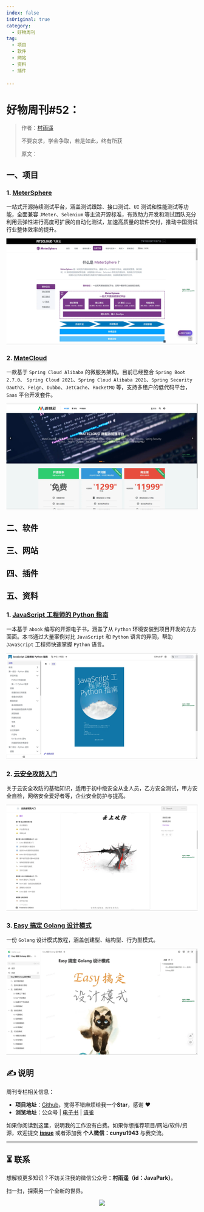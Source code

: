 ```yaml
---
index: false
isOriginal: true
category:
  - 好物周刊
tag:
  - 项目
  - 软件
  - 网站
  - 资料
  - 插件

---
```


# 好物周刊#52：

> 作者：[村雨遥](https://github.com/cunyu1943)
> 
> 不要哀求，学会争取，若是如此，终有所获
> 
> 原文：



## 一、项目

### 1. [MeterSphere](https://github.com/metersphere/metersphere)

一站式开源持续测试平台，涵盖测试跟踪、接口测试、`UI` 测试和性能测试等功能，全面兼容 `JMeter`、`Selenium` 等主流开源标准，有效助力开发和测试团队充分利用云弹性进行高度可扩展的自动化测试，加速高质量的软件交付，推动中国测试行业整体效率的提升。

![](assets/0406-0412/chrome_1710991100.webp)

### 2. [MateCloud](https://github.com/matevip/matecloud)

一款基于 `Spring Cloud Alibaba` 的微服务架构。目前已经整合 `Spring Boot 2.7.0`、 `Spring Cloud 2021`、`Spring Cloud Alibaba 2021`、`Spring Security Oauth2`、`Feign`、`Dubbo`、`JetCache`、`RocketMQ` 等，支持多租户的低代码平台，`Saas` 平台开发套件。

![](assets/0406-0412/chrome_1710990997.webp)

## 二、软件

## 三、网站

## 四、插件

## 五、资料

### 1. [JavaScript 工程师的 Python 指南](https://github.com/luckrnx09/python-guide-for-javascript-engineers)

一本基于 `abook` 编写的开源电子书，涵盖了从 `Python` 环境安装到项目开发的方方面面。本书通过大量案例对比 `JavaScript` 和 `Python` 语言的异同，帮助 `JavaScript` 工程师快速掌握 `Python` 语言。

![](assets/0406-0412/chrome_1710461948.webp)

### 2. [云安全攻防入门](https://lzcloudsecurity.gitbook.io/yun-an-quan-gong-fang-ru-men)

关于云安全攻防的基础知识，适用于初中级安全从业人员，乙方安全测试，甲方安全自检，网络安全爱好者等，企业安全防护与提高。

![](assets/0406-0412/chrome_1710462105.webp)

### 3. [Easy 搞定 Golang 设计模式](https://www.yuque.com/aceld/lfhu8y/rg6nsf)

一份 `Golang` 设计模式教程，涵盖创建型、结构型、行为型模式。

![](assets/0406-0412/chrome_1710462265.webp)

## ✍️ 说明

周刊专栏相关信息：

- **项目地址**：[Github](https://github.com/cunyu1943/weekly)，觉得不错麻烦给我一个**Star**，感谢 ❤️
- **浏览地址**：公众号 | [电子书](https://cunyu1943.github.io/weekly) | [语雀](https://yuque.com/cunyu1943/weekly)

如果你阅读到这里，说明我的工作没有白费。如果你想推荐项目/网站/软件/资源，欢迎提交 **[issue](https://github.com/cunyu1943/weekly/issues)** 或者添加我 **个人微信：cunyu1943** 与我交流。

---

## ⏳ 联系

想解锁更多知识？不妨关注我的微信公众号：**村雨遥（id：JavaPark）**。

扫一扫，探索另一个全新的世界。

<center>
<img src="/contact/contact.png" width="250">
</center>



